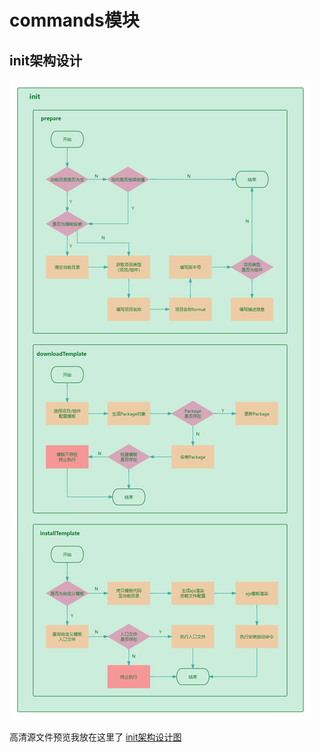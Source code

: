 # commands模块

## init架构设计

![init架构设计图](../../docs/.vuepress/public/images/init-framework.png)

高清源文件预览我放在这里了 [init架构设计图](https://www.processon.com/view/link/673efceb69145c756603ff4b)
